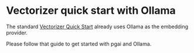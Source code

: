 # Vectorizer quick start with Ollama

The standard [Vectorizer Quick Start](/docs/vectorizer/quick-start.md) already uses Ollama as the embedding provider.

Please follow that guide to get started with pgai and Ollama.